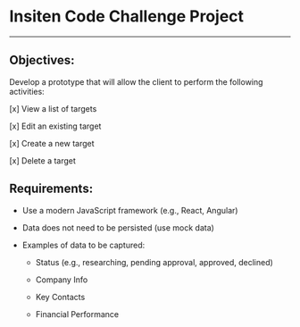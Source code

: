 # Insiten Code Challenge Project
----------
## Objectives:

Develop a prototype that will allow the client to perform the following activities:

[x] View a list of targets

[x] Edit an existing target

[x] Create a new target

[x] Delete a target



## Requirements:

- Use a modern JavaScript framework (e.g., React, Angular)

- Data does not need to be persisted (use mock data)

- Examples of data to be captured:

  - Status (e.g., researching, pending approval, approved, declined)

  - Company Info

  - Key Contacts

  - Financial Performance
